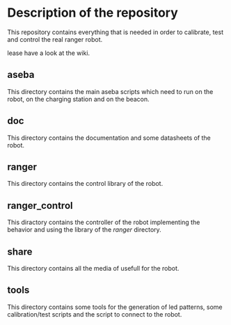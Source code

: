 # Description of the repository
This repository contains everything that is needed in order to calibrate, test and control the real ranger robot.

lease have a look at the wiki.

## aseba
This directory contains the main aseba scripts which need to run on the robot, on the charging station and on the beacon.

## doc
This directory contains the documentation and some datasheets of the robot.

## ranger
This directory contains the control library of the robot.

## ranger_control
This diractory contains the controller of the robot implementing the behavior and using the library of the *ranger* directory.

## share
This directory contains all the media of usefull for the robot.

## tools
This directory contains some tools for the generation of led patterns, some calibration/test scripts and the script to connect to the robot.
